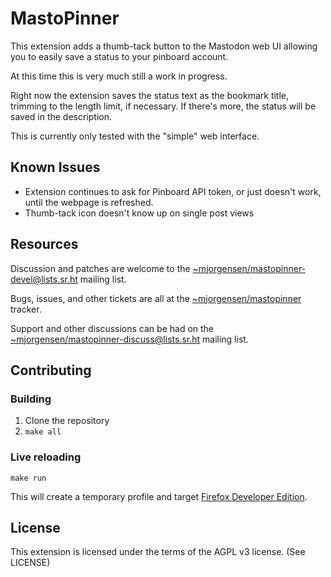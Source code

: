# MastoPinner

This extension adds a thumb-tack button to the Mastodon web UI
allowing you to easily save a status to your pinboard account.

At this time this is very much still a work in progress.

Right now the extension saves the status text as the bookmark title,
trimming to the length limit, if necessary. If there's more, the status
will be saved in the description.

This is currently only tested with the "simple" web interface.

## Known Issues

* Extension continues to ask for Pinboard API token, or just doesn't
work, until the webpage is refreshed.
* Thumb-tack icon doesn't know up on single post views

## Resources

Discussion and patches are welcome to the
[~mjorgensen/mastopinner-devel@lists.sr.ht][1] mailing list.

Bugs, issues, and other tickets are all at the [~mjorgensen/mastopinner][2]
tracker.

Support and other discussions can be had on the
[~mjorgensen/mastopinner-discuss@lists.sr.ht][3] mailing list.

[1]:https://lists.sr.ht/~mjorgensen/mastopinner-devel
[2]:https://todo.sr.ht/~mjorgensen/mastopinner
[3]:https://lists.sr.ht/~mjorgensen/mastopinner-discuss

## Contributing

### Building

1. Clone the repository
2. `make all`

### Live reloading

	make run

This will create a temporary profile and target [Firefox Developer Edition][0].

[0]: https://www.mozilla.org/en-US/firefox/developer/

## License

This extension is licensed under the terms of the AGPL v3 license.
(See LICENSE)
